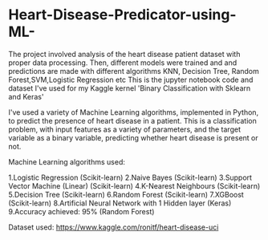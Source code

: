 # Heart-Disease-Predicator-using-ML-
The project involved analysis of the heart disease patient dataset with proper data processing. Then, different models were trained and and predictions are made with different algorithms KNN, Decision Tree, Random Forest,SVM,Logistic Regression etc This is the jupyter notebook code and dataset I've used for my Kaggle kernel 'Binary Classification with Sklearn and Keras'

I've used a variety of Machine Learning algorithms, implemented in Python, to predict the presence of heart disease in a patient. This is a classification problem, with input features as a variety of parameters, and the target variable as a binary variable, predicting whether heart disease is present or not.

Machine Learning algorithms used:

1.Logistic Regression (Scikit-learn)
2.Naive Bayes (Scikit-learn)
3.Support Vector Machine (Linear) (Scikit-learn)
4.K-Nearest Neighbours (Scikit-learn)
5.Decision Tree (Scikit-learn)
6.Random Forest (Scikit-learn)
7.XGBoost (Scikit-learn)
8.Artificial Neural Network with 1 Hidden layer (Keras)
9.Accuracy achieved: 95% (Random Forest)

Dataset used: https://www.kaggle.com/ronitf/heart-disease-uci

